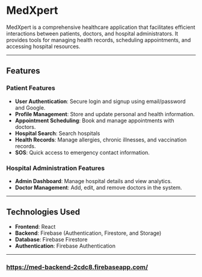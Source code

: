 # MedXpert

MedXpert is a comprehensive healthcare application that facilitates efficient interactions between patients, doctors, and hospital administrators. It provides tools for managing health records, scheduling appointments, and accessing hospital resources.

---

## Features

### Patient Features
- **User Authentication**: Secure login and signup using email/password and Google.
- **Profile Management**: Store and update personal and health information.
- **Appointment Scheduling**: Book and manage appointments with doctors.
- **Hospital Search**: Search hospitals
- **Health Records**: Manage allergies, chronic illnesses, and vaccination records.
- **SOS**: Quick access to emergency contact information.


### Hospital Administration Features
- **Admin Dashboard**: Manage hospital details and view analytics.
- **Doctor Management**: Add, edit, and remove doctors in the system.

---
## Technologies Used

- **Frontend**: React
- **Backend**: Firebase (Authentication, Firestore, and Storage)
- **Database**: Firebase Firestore
- **Authentication**: Firebase Authentication

---
### https://med-backend-2cdc8.firebaseapp.com/
